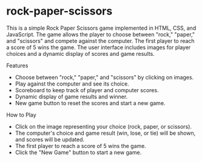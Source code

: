 # rock-paper-scissors
This is a simple Rock Paper Scissors game implemented in HTML, CSS, and JavaScript. The game allows the player to choose between "rock," "paper," and "scissors" and compete against the computer. The first player to reach a score of 5 wins the game. The user interface includes images for player choices and a dynamic display of scores and game results.

Features
 - Choose between "rock," "paper," and "scissors" by clicking on images.
 - Play against the computer and see its choice.
 - Scoreboard to keep track of player and computer scores.
 - Dynamic display of game results and winner.
 - New game button to reset the scores and start a new game.

How to Play
 - Click on the image representing your choice (rock, paper, or scissors).
 - The computer's choice and game result (win, lose, or tie) will be shown, and scores will be updated.
 - The first player to reach a score of 5 wins the game.
 - Click the "New Game" button to start a new game.